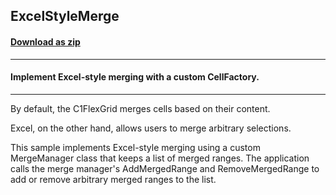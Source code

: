 ## ExcelStyleMerge
#### [Download as zip](https://grapecity.github.io/DownGit/#/home?url=https://github.com/GrapeCity/ComponentOne-WPF-Samples/tree/master/NET_4.6.2/C1.WPF.FlexGrid/CS/ExcelStyleMerge)
____
#### Implement Excel-style merging with a custom CellFactory.
____
By default, the C1FlexGrid merges cells based on their content.

Excel, on the other hand, allows users to merge arbitrary selections.

This sample implements Excel-style merging using a custom MergeManager 
class that keeps a list of merged ranges. The application calls the 
merge manager's AddMergedRange and RemoveMergedRange to add or 
remove arbitrary merged ranges to the list.
